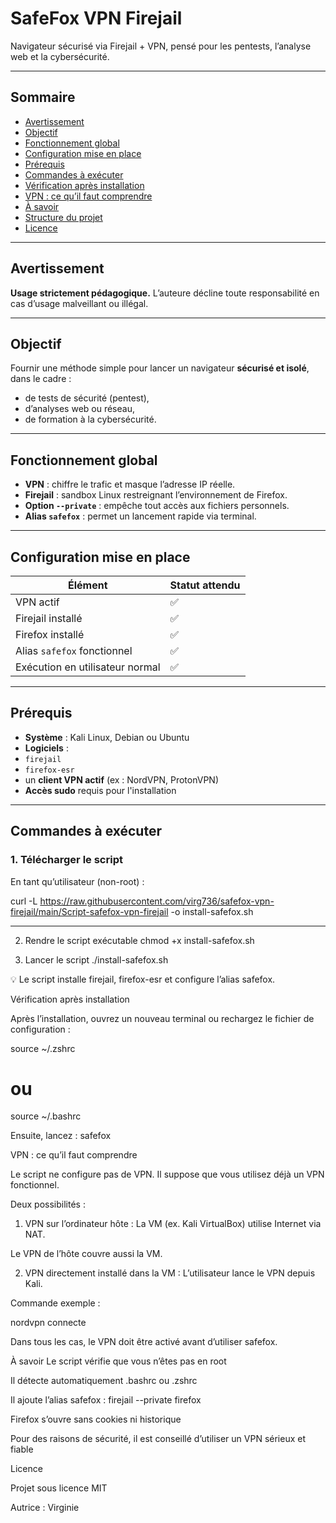 # SafeFox VPN Firejail

Navigateur sécurisé via Firejail + VPN, pensé pour les pentests, l’analyse web et la cybersécurité.

---

## Sommaire

- [Avertissement](#avertissement)
- [Objectif](#objectif)
- [Fonctionnement global](#fonctionnement-global)
- [Configuration mise en place](#configuration-mise-en-place)
- [Prérequis](#prérequis)
- [Commandes à exécuter](#commandes-à-exécuter)
- [Vérification après installation](#vérification-après-installation)
- [VPN : ce qu’il faut comprendre](#vpn--ce-quil-faut-comprendre)
- [À savoir](#à-savoir)
- [Structure du projet](#structure-du-projet)
- [Licence](#licence)

---

## Avertissement

**Usage strictement pédagogique.**
L’auteure décline toute responsabilité en cas d’usage malveillant ou illégal.

---

## Objectif

Fournir une méthode simple pour lancer un navigateur **sécurisé et isolé**, dans le cadre :
- de tests de sécurité (pentest),
- d’analyses web ou réseau,
- de formation à la cybersécurité.

---

## Fonctionnement global

- **VPN** : chiffre le trafic et masque l’adresse IP réelle.
- **Firejail** : sandbox Linux restreignant l’environnement de Firefox.
- **Option `--private`** : empêche tout accès aux fichiers personnels.
- **Alias `safefox`** : permet un lancement rapide via terminal.

---

## Configuration mise en place

| Élément | Statut attendu |
|---------------------------------|----------------|
| VPN actif | ✅ |
| Firejail installé | ✅ |
| Firefox installé | ✅ |
| Alias `safefox` fonctionnel | ✅ |
| Exécution en utilisateur normal| ✅ |

---

## Prérequis

- **Système** : Kali Linux, Debian ou Ubuntu
- **Logiciels** :
- `firejail`
- `firefox-esr`
- un **client VPN actif** (ex : NordVPN, ProtonVPN)
- **Accès sudo** requis pour l'installation

---

## Commandes à exécuter

### 1. Télécharger le script

En tant qu’utilisateur (non-root) :

curl -L https://raw.githubusercontent.com/virg736/safefox-vpn-firejail/main/Script-safefox-vpn-firejail -o install-safefox.sh

---

2. Rendre le script exécutable
chmod +x install-safefox.sh

3. Lancer le script
./install-safefox.sh

💡 Le script installe firejail, firefox-esr et configure l’alias safefox.

Vérification après installation

Après l’installation, ouvrez un nouveau terminal ou rechargez le fichier de configuration :

source ~/.zshrc

# ou
source ~/.bashrc

Ensuite, lancez :
safefox



VPN : ce qu’il faut comprendre


Le script ne configure pas de VPN. Il suppose que vous utilisez déjà un VPN fonctionnel.



Deux possibilités :


1. VPN sur l’ordinateur hôte :
La VM (ex. Kali VirtualBox) utilise Internet via NAT.

Le VPN de l’hôte couvre aussi la VM.



2. VPN directement installé dans la VM :
L’utilisateur lance le VPN depuis Kali.

Commande exemple :

nordvpn connecte

Dans tous les cas, le VPN doit être activé avant d’utiliser safefox.

À savoir
Le script vérifie que vous n’êtes pas en root

Il détecte automatiquement .bashrc ou .zshrc

Il ajoute l’alias safefox : firejail --private firefox

Firefox s’ouvre sans cookies ni historique

Pour des raisons de sécurité, il est conseillé d’utiliser un VPN sérieux et fiable


Licence


Projet sous licence MIT

Autrice : Virginie










  

